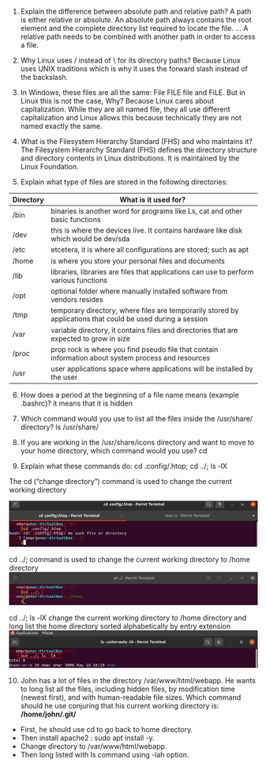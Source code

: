 1. Explain the difference between absolute path and relative path?
A path is either relative or absolute. An absolute path always contains the root element and the complete directory list required to locate the file. ... A relative path needs to be combined with another path in order to access a file.

2. Why Linux uses / instead of \ for its directory paths?
Because Linux uses UNIX traditions which is why it uses the forward slash instead of the backslash.

3. In Windows, these files are all the same: File FILE file and FiLE. But in Linux this is not the case, Why?
Because Linux cares about capitalization. While they are all named file, they all use different capitalization
and Linux allows this because technically they are not named exactly the same.

4. What is the Filesystem Hierarchy Standard (FHS) and who maintains it?
The Filesystem Hierarchy Standard (FHS) defines the directory structure and directory contents in Linux distributions. It is maintained by the Linux Foundation.

5. Explain what type of files are stored in the following directories:

Directory | What is it used for?
--------- | --------------------
/bin | binaries is another word for programs like Ls, cat and other basic functions
/dev | this is where the devices live. It contains hardware like disk which would be dev/sda
/etc | etcetera, it is where all configurations are stored; such as apt
/home | is where you store your personal files and documents
/lib | libraries, libraries are files that applications can use to perform various functions
/opt | optional folder where manually installed software from vendors resides 
/tmp | temporary directory, where files are temporarily stored by applications that could be used during a session
/var | variable directory, it contains files and directories that are expected to grow in size
/proc | prop rock is where you find pseudo file that contain information about system process and resources
/usr | user applications space where applications will be installed by the user

6. How does a period at the beginning of a file name means (example .bashrc)?
it means that it is hidden

7. Which command would you use to list all the files inside the /usr/share/ directory?
ls /usr/share/

8. If you are working in the /usr/share/icons directory and want to move to your home directory, which command would you use?
cd

9.  Explain what these commands do:
cd .config/.htop; cd ../; ls -lX

The cd (“change directory”) command is used to change the current working directory

![comm.1](5.png)

cd ../; command is used to change the current working directory to /home directory
![comm.2](6.png)

cd ../; ls -lX change the current working directory to /home directory and long list the home directory sorted alphabetically by entry extension
![comm.3](7.png)

10. John has a lot of files in the directory /var/www/html/webapp. He wants to long list all the files, including hidden files, by modification time (newest first), and with human-readable file sizes. Which command should he use conjuring that his current working directory is:
**/home/john/.git/**

* First, he should use cd to go back to home directory.
* Then install apache2 : sudo apt install -y.
* Change directory to /var/www/html/webapp.
* Then long listed with ls command using -lah option.





